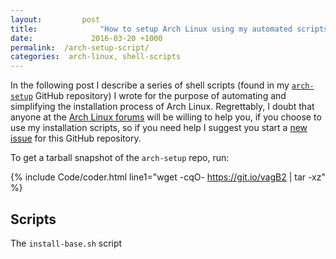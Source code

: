 ```yaml
---
layout:         post
title:              "How to setup Arch Linux using my automated scripts?"
date:             2016-03-20 +1000
permalink:  /arch-setup-script/
categories:  arch-linux, shell-scripts
---
```


In the following post I describe a series of shell scripts (found in my [`arch-setup`](https://github.com/fusion809/arch-setup) GitHub repository) I wrote for the purpose of automating and simplifying the installation process of Arch Linux. Regrettably, I doubt that anyone at the [Arch Linux forums](https://bbs.archlinux.org) will be willing to help you, if you choose to use my installation scripts, so if you need help I suggest you start a [new issue](https://github.com/fusion809/arch-setup/issues/new) for this GitHub repository.

To get a tarball snapshot of the `arch-setup` repo, run:

{% include Code/coder.html line1="wget -cqO- https://git.io/vagB2 | tar -xz" %}

## Scripts
The `install-base.sh` script
